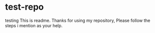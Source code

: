 # test-repo
testing
This is readme. Thanks for using my repository, Please follow the steps i mention as your help.
